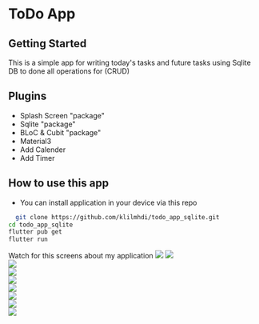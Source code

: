 # ToDo App
## Getting Started
This is a simple app for writing today's tasks and future tasks using Sqlite DB to done all operations for (CRUD)

## Plugins
- Splash Screen "package"
- Sqlite "package"
- BLoC & Cubit "package"
- Material3
- Add Calender
- Add Timer

## How to use this app
- You can install application in your device via this repo
```bash
  git clone https://github.com/klilmhdi/todo_app_sqlite.git
cd todo_app_sqlite
flutter pub get
flutter run
```

Watch for this screens about my application
<img src="screenshots/app_mockup.jpg">
<img src="screenshots/splash_screen.png">
<br>
<img src="screenshots/tasks_screen.png">
<br>
<img src="screenshots/select_time.png">
<br>
<img src="screenshots/select_date.png">
<br>
<img src="screenshots/task_created.png">
<br>
<img src="screenshots/add_task_screen.png">
<br>
<img src="screenshots/done_task.png">
<br>
<img src="screenshots/archived_task.png">
<br>
